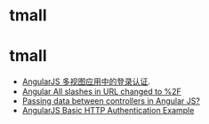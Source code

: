 # tmall
# tmall
- [AngularJS 多视图应用中的登录认证](http://beginor.github.io/2015/05/26/angularjs-multi-view-auth.html).
- [Angular All slashes in URL changed to %2F](https://stackoverflow.com/questions/41272314/angular-all-slashes-in-url-changed-to-2f)
- [Passing data between controllers in Angular JS?](https://stackoverflow.com/questions/20181323/passing-data-between-controllers-in-angular-js)
- [AngularJS Basic HTTP Authentication Example](http://jasonwatmore.com/post/2014/05/26/angularjs-basic-http-authentication-example)
